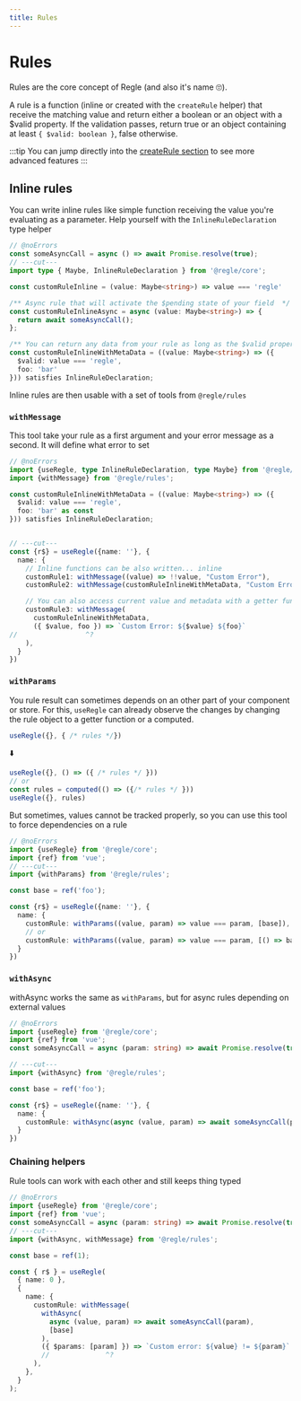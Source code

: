 ```yaml
---
title: Rules
---
```


# Rules

Rules are the core concept of Regle (and also it's name 🙄).

A rule is a function (inline or created with the `createRule` helper) that receive the matching value and return either a boolean or an object with a $valid property. If the validation passes, return true or an object containing at least `{ $valid: boolean }`, false otherwise.

:::tip
You can jump directly into the [createRule section](/core-concepts/rules/advanced-rules) to see more advanced features
:::

## Inline rules

You can write inline rules like simple function receiving the value you're evaluating as a parameter. Help yourself with the `InlineRuleDeclaration` type helper

``` ts twoslash
// @noErrors
const someAsyncCall = async () => await Promise.resolve(true);
// ---cut---
import type { Maybe, InlineRuleDeclaration } from '@regle/core';

const customRuleInline = (value: Maybe<string>) => value === 'regle'

/** Async rule that will activate the $pending state of your field  */
const customRuleInlineAsync = async (value: Maybe<string>) => {
  return await someAsyncCall();
};

/** You can return any data from your rule as long as the $valid property is present  */
const customRuleInlineWithMetaData = ((value: Maybe<string>) => ({
  $valid: value === 'regle',
  foo: 'bar'
})) satisfies InlineRuleDeclaration;
```

Inline rules are then usable with a set of tools from `@regle/rules`

### `withMessage`

This tool take your rule as a first argument and your error message as a second. It will define what error to set

``` ts twoslash {3-11}
// @noErrors
import {useRegle, type InlineRuleDeclaration, type Maybe} from '@regle/core';
import {withMessage} from '@regle/rules';

const customRuleInlineWithMetaData = ((value: Maybe<string>) => ({
  $valid: value === 'regle',
  foo: 'bar' as const
})) satisfies InlineRuleDeclaration;


// ---cut---
const {r$} = useRegle({name: ''}, {
  name: {
    // Inline functions can be also written... inline
    customRule1: withMessage((value) => !!value, "Custom Error"),
    customRule2: withMessage(customRuleInlineWithMetaData, "Custom Error"),

    // You can also access current value and metadata with a getter function
    customRule3: withMessage(
      customRuleInlineWithMetaData, 
      ({ $value, foo }) => `Custom Error: ${$value} ${foo}`
//                 ^?
    ), 
  }
})
```

###  `withParams`

You rule result can sometimes depends on an other part of your component or store. 
For this, `useRegle` can already observe the changes by changing the rule object to a getter function or a computed.


```ts
useRegle({}, { /* rules */})
```

⬇️

```ts
useRegle({}, () => ({ /* rules */ }))
// or
const rules = computed(() => ({/* rules */ }))
useRegle({}, rules)
```

But sometimes, values cannot be tracked properly, so you can use this tool to force dependencies on a rule

``` ts twoslash {7-9}
// @noErrors
import {useRegle} from '@regle/core';
import {ref} from 'vue';
// ---cut---
import {withParams} from '@regle/rules';

const base = ref('foo');

const {r$} = useRegle({name: ''}, {
  name: {
    customRule: withParams((value, param) => value === param, [base]),
    // or
    customRule: withParams((value, param) => value === param, [() => base.value]),
  }
})
```


### `withAsync`

withAsync works the same as `withParams`, but for async rules depending on external values

``` ts twoslash {7}
// @noErrors
import {useRegle} from '@regle/core';
import {ref} from 'vue';
const someAsyncCall = async (param: string) => await Promise.resolve(true);

// ---cut---
import {withAsync} from '@regle/rules';

const base = ref('foo');

const {r$} = useRegle({name: ''}, {
  name: {
    customRule: withAsync(async (value, param) => await someAsyncCall(param), [base]),
  }
})
```


### Chaining helpers

Rule tools can work with each other and still keeps thing typed

``` ts twoslash {9-14}
// @noErrors
import {useRegle} from '@regle/core';
import {ref} from 'vue';
const someAsyncCall = async (param: string) => await Promise.resolve(true);
// ---cut---
import {withAsync, withMessage} from '@regle/rules';

const base = ref(1);

const { r$ } = useRegle(
  { name: 0 },
  {
    name: {
      customRule: withMessage(
        withAsync(
          async (value, param) => await someAsyncCall(param),
          [base]
        ),
        ({ $params: [param] }) => `Custom error: ${value} != ${param}`
        //              ^?
      ),
    },
  }
);
```